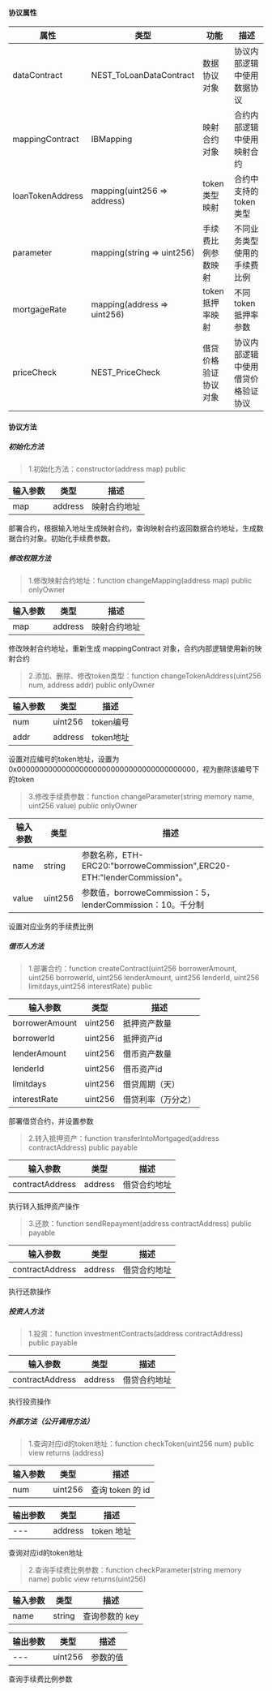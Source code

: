 #### 协议属性
属性 | 类型 | 功能 | 描述
---|---|---|---
dataContract | NEST_ToLoanDataContract | 数据协议对象 | 协议内部逻辑中使用数据协议
mappingContract | IBMapping | 映射合约对象 | 合约内部逻辑中使用映射合约
loanTokenAddress | mapping(uint256 => address) | token类型映射 | 合约中支持的token类型
parameter | mapping(string => uint256) | 手续费比例参数映射 | 不同业务类型使用的手续费比例
mortgageRate | mapping(address => uint256) | token抵押率映射 | 不同token抵押率参数
priceCheck | NEST_PriceCheck | 借贷价格验证协议对象 | 协议内部逻辑中使用借贷价格验证协议
#### 协议方法
##### 初始化方法
> 1.初始化方法：constructor(address map) public

输入参数 | 类型 | 描述
---|---|---
map | address | 映射合约地址

部署合约，根据输入地址生成映射合约，查询映射合约返回数据合约地址，生成数据合约对象。初始化手续费参数。
##### 修改权限方法
> 1.修改映射合约地址：function changeMapping(address map) public onlyOwner

输入参数 | 类型 | 描述
---|---|---
map | address | 映射合约地址
修改映射合约地址，重新生成 mappingContract 对象，合约内部逻辑使用新的映射合约

> 2.添加、删除、修改token类型：function changeTokenAddress(uint256 num, address addr) public onlyOwner

输入参数 | 类型 | 描述
---|---|---
num | uint256 | token编号
addr | address | token地址
设置对应编号的token地址，设置为0x0000000000000000000000000000000000000000，视为删除该编号下的token

> 3.修改手续费参数：function changeParameter(string memory name, uint256 value) public onlyOwner

输入参数 | 类型 | 描述
---|---|---
name | string | 参数名称，ETH-ERC20:"borroweCommission",ERC20-ETH:"lenderCommission"。
value | uint256 | 参数值，borroweCommission：5，lenderCommission：10。千分制
设置对应业务的手续费比例
##### 借币人方法
> 1.部署合约：function createContract(uint256 borrowerAmount, uint256 borrowerId, uint256 lenderAmount, uint256 lenderId, uint256 limitdays,uint256 interestRate) public

输入参数 | 类型 | 描述
---|---|---
borrowerAmount | uint256 | 抵押资产数量
borrowerId | uint256 | 抵押资产id
lenderAmount | uint256 | 借币资产数量
lenderId | uint256 | 借币资产id
limitdays | uint256 | 借贷周期（天）
interestRate | uint256 | 借贷利率（万分之）
部署借贷合约，并设置参数

> 2.转入抵押资产：function transferIntoMortgaged(address contractAddress) public payable

输入参数 | 类型 | 描述
---|---|---
contractAddress | address | 借贷合约地址
执行转入抵押资产操作

> 3.还款：function sendRepayment(address contractAddress) public payable

输入参数 | 类型 | 描述
---|---|---
contractAddress | address | 借贷合约地址
执行还款操作

##### 投资人方法
> 1.投资：function investmentContracts(address contractAddress) public payable

输入参数 | 类型 | 描述
---|---|---
contractAddress | address | 借贷合约地址
执行投资操作

##### 外部方法（公开调用方法）
> 1.查询对应id的token地址：function checkToken(uint256 num) public view returns (address)

输入参数 | 类型 | 描述
---|---|---
num | uint256 | 查询 token 的 id

输出参数 | 类型 | 描述
---|---|---
--- | address | token 地址

查询对应id的token地址

> 2.查询手续费比例参数：function checkParameter(string memory name) public view returns(uint256)

输入参数 | 类型 | 描述
---|---|---
name | string | 查询参数的 key 

输出参数 | 类型 | 描述
---|---|---
--- | uint256 | 参数的值

查询手续费比例参数
